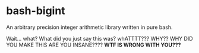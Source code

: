 bash-bigint
===========

An arbitrary precision integer arithmetic library written in pure bash.

Wait... what? What did you just say this was? whATTTT??? WHY?? WHY DID
YOU MAKE THIS ARE YOU INSANE???? __WTF IS WRONG WITH YOU???__
